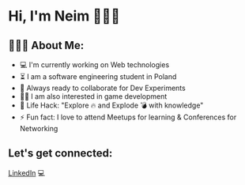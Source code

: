 # Hi, I'm Neim 👩🏼‍💻


<h2 align="left">👨🏻‍💻 About Me:</h2>

- :computer: I'm currently working on Web technologies
- :hourglass_flowing_sand: I am a software engineering student in Poland
- :rocket: Always ready to collaborate for Dev Experiments
- :man_technologist: I am also interested in game development
- :dart: Life Hack: "Explore :fire: and Explode :bomb: with knowledge" 
- :zap: Fun fact: I love to attend Meetups for learning & Conferences for Networking<br>

<h2 align="left">Let's get connected:</h2>

<a href="https://www.linkedin.com/in/neim-ramazanoglu/">LinkedIn</a> 💻

